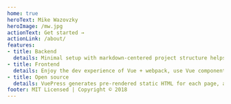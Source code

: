 ```yaml
---
home: true
heroText: Mike Wazovzky
heroImage: /mw.jpg
actionText: Get started →
actionLink: /about/
features:
- title: Backend
  details: Minimal setup with markdown-centered project structure helps you focus on writing.
- title: Frontend
  details: Enjoy the dev experience of Vue + webpack, use Vue components in markdown, and develop custom themes with Vue.
- title: Open source
  details: VuePress generates pre-rendered static HTML for each page, and runs as an SPA once a page is loaded.
footer: MIT Licensed | Copyright © 2018
---
```

